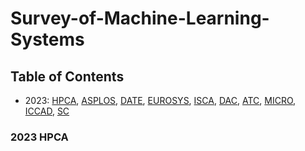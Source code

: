# Survey-of-Machine-Learning-Systems


## Table of Contents
- 2023:  [HPCA](#2023-hpca), [ASPLOS](#2023-asplos), [DATE](#2023-date), [EUROSYS](#2023-neurips), [ISCA](#2023-isca), [DAC](#2023-dac), [ATC](#2023-atc), [MICRO](#2023-icml), [ICCAD](#2023-neurips), [SC](#2023-neurips)

### 2023 HPCA

